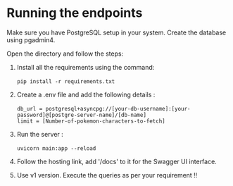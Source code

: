 # Running the endpoints

Make sure you have PostgreSQL setup in your system. Create the database using pgadmin4.

Open the directory and follow the steps:


1. Install all the requirements using the command: <br><br>
   `pip install -r requirements.txt`<br>

2. Create a .env file and add the following details : <br><br>
   `db_url = postgresql+asyncpg://[your-db-username]:[your-password]@[postgre-server-name]/[db-name]` <br>
   `limit = [Number-of-pokemon-characters-to-fetch]`

3. Run the server : <br><br>
   `uvicorn main:app --reload`

4. Follow the hosting link, add '/docs' to it for the Swagger UI interface.

5. Use v1 version. Execute the queries as per your requirement !!
   
